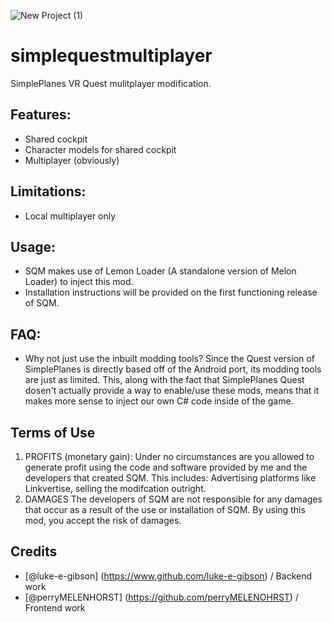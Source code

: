 ![New Project (1)](https://github.com/perryMELENOHRST/simplequestmultiplayer/assets/84308737/c87d7187-186e-498a-9180-cb8f849d3c1f)


# simplequestmultiplayer
SimplePlanes VR Quest mulitplayer modification.

## Features:
- Shared cockpit
- Character models for shared cockpit
- Multiplayer (obviously)

## Limitations:
- Local multiplayer only

## Usage:
- SQM makes use of Lemon Loader (A standalone version of Melon Loader) to inject this mod. 
- Installation instructions will be provided on the first functioning release of SQM.

## FAQ:
- Why not just use the inbuilt modding tools?
Since the Quest version of SimplePlanes is directly based off of the Android port, its modding tools are just as limited. This, along with the fact that SimplePlanes Quest dosen't actually provide a way to enable/use these mods, means that it makes more sense to inject our own C# code inside of the game.

## Terms of Use
1. PROFITS (monetary gain):
Under no circumstances are you allowed to generate profit using the code and software provided by me and the developers that created SQM. This includes: Advertising platforms like Linkvertise, selling the modifcation outright.
2. DAMAGES
The developers of SQM are not responsible for any damages that occur as a result of the use or installation of SQM. By using this mod, you accept the risk of damages.

## Credits
- [@luke-e-gibson] (https://www.github.com/luke-e-gibson) / Backend work
- [@perryMELENHORST] (https://github.com/perryMELENOHRST) / Frontend work
